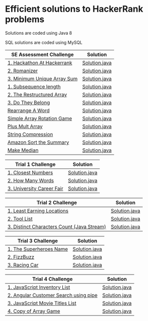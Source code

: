 # Efficient solutions to HackerRank problems

Solutions are coded using Java 8

SQL solutions are coded using MySQL

| SE Assessment Challenge  | Solution |
| ------------- | ------------- |
| [1. Hackathon At Hackerrank](https://github.com/bai35304823/hackerrank/blob/d596f6691d5d8705c5bbcdfc411968547b3e1548/hackerank_picture/SE%20assessment/hackathon%20at%20hackerrank/hackathon%20at%20hackerrank.jpg)  | [Solution.java]()  |
| [2. Romanizer](https://github.com/bai35304823/hackerrank/blob/3cb1f3e7f1fe0654847585c47a293bc15b94f672/hackerank_picture/SE%20assessment/romanizer/romanizer.jpg)  | [Solution.java]()  |
| [3. Minimum Unique Array Sum](https://github.com/bai35304823/hackerrank/blob/d596f6691d5d8705c5bbcdfc411968547b3e1548/hackerank_picture/SE%20assessment/minimum%20unique%20array%20sum/minimum%20unique%20array%20sum.jpg)  | [Solution.java]()  |
| [1. Subsequence length](https://github.com/bai35304823/hackerrank/blob/3cb1f3e7f1fe0654847585c47a293bc15b94f672/hackerank_picture/SE%20assessment/subsequence%20length/subsequence%20length.jpg)  | [Solution.java]()  |
| [2. The Restructured Array](https://github.com/bai35304823/hackerrank/blob/3cb1f3e7f1fe0654847585c47a293bc15b94f672/hackerank_picture/SE%20assessment/the%20restructured%20array/the%20restructured%20array.jpg)  | [Solution.java](https://github.com/bai35304823/hackerrank/blob/1b747fa87221f4c4d7de9aed789b73a6b74b7831/src/main/java/hackerrank/The_restructured_array.java)  |
| [3. Do They Belong](https://github.com/bai35304823/hackerrank/blob/d596f6691d5d8705c5bbcdfc411968547b3e1548/hackerank_picture/SE%20assessment/do%20they%20belong/do%20they%20belong.jpg)  | [Solution.java]()  |
| [   Rearrange A Word](https://github.com/bai35304823/hackerrank/blob/3cb1f3e7f1fe0654847585c47a293bc15b94f672/hackerank_picture/SE%20assessment/rearrange%20a%20word/rearrange%20a%20word.jpg)  | [Solution.java]()  |
| [   Simple Array Rotation Game](https://github.com/bai35304823/hackerrank/blob/0af0b49b4f80e1c84cf91f1f5940267fce69a17b/hackerank_picture/SE%20assessment/simple%20array%20rotation%20game/simple%20array%20rotation%20game.jpg)  | [Solution.java]()  |
| [   Plus Mult Array](https://github.com/bai35304823/hackerrank/blob/0af0b49b4f80e1c84cf91f1f5940267fce69a17b/hackerank_picture/SE%20assessment/Plus%20Mult%20Array/Plus%20Mult%20Array.jpg)  | [Solution.java]()  |
| [   String Compression](https://www.hackerrank.com/challenges/string-compression/problem)  | [Solution.java]()  |
| [   Amazon Sort the Summary](https://github.com/bai35304823/hackerrank/blob/d596f6691d5d8705c5bbcdfc411968547b3e1548/hackerank_picture/SE%20assessment/Amazon%20Sort%20the%20Summary/Sort%20the%20Summary.pdf)  | [Solution.java]()  |
| [   Make Median](https://github.com/bai35304823/hackerrank/blob/0af0b49b4f80e1c84cf91f1f5940267fce69a17b/hackerank_picture/SE%20assessment/Make%20Median/Make%20Median.jpg)  | [Solution.java]()  |


| Trial 1 Challenge  | Solution |
| ------------- | ------------- |
| [1. Closest Numbers](https://github.com/bai35304823/hackerrank/blob/3cb1f3e7f1fe0654847585c47a293bc15b94f672/hackerank_picture/Trial_1/1.%20Closest%20Numbers/2022-11-28_121134.png)  | [Solution.java]()  |
| [2. How Many Words](https://github.com/bai35304823/hackerrank/blob/3cb1f3e7f1fe0654847585c47a293bc15b94f672/hackerank_picture/Trial_1/2.%20How%20Many%20Words/2022-11-28_121401.png)  | [Solution.java]()  |
| [3. University Career Fair](https://github.com/bai35304823/hackerrank/blob/3cb1f3e7f1fe0654847585c47a293bc15b94f672/hackerank_picture/Trial_1/3.%20University%20Career%20Fair/2022-11-28_121551.png)  | [Solution.java]()  |


| Trial 2 Challenge  | Solution |
| ------------- | ------------- |
| [1. Least Earning Locations](https://github.com/bai35304823/hackerrank/blob/3cb1f3e7f1fe0654847585c47a293bc15b94f672/hackerank_picture/Trial_2/1.%20Least%20Earning%20Locations/2022-11-28_113904.png)  | [Solution.java]()  |
| [2. Tool List](https://github.com/bai35304823/hackerrank/blob/3cb1f3e7f1fe0654847585c47a293bc15b94f672/hackerank_picture/Trial_2/2.%20Tool%20List/2022-11-28_114213.png)  | [Solution.java]()  |
| [3. Distinct Characters Count (Java Stream)](https://github.com/bai35304823/hackerrank/blob/3cb1f3e7f1fe0654847585c47a293bc15b94f672/hackerank_picture/Trial_2/3.%20Distinct%20Characters%20Count%20(Java%20Stream)/2022-11-28_114649.png)  | [Solution.java]()  |


| Trial 3 Challenge  | Solution |
| ------------- | ------------- |
| [1. The Superheroes Name](https://github.com/bai35304823/hackerrank/blob/3cb1f3e7f1fe0654847585c47a293bc15b94f672/hackerank_picture/Trial_3/1.%20The%20Superheroes%20Name/2022-11-28_114925.png)  | [Solution.java]()  |
| [2. FizzBuzz](https://github.com/bai35304823/hackerrank/blob/3cb1f3e7f1fe0654847585c47a293bc15b94f672/hackerank_picture/Trial_3/2.%20FizzBuzz/2022-11-28_115036.png)  | [Solution.java]()  |
| [3. Racing Car](https://github.com/bai35304823/hackerrank/blob/3cb1f3e7f1fe0654847585c47a293bc15b94f672/hackerank_picture/Trial_3/3.%20Racing%20Car/2022-11-28_115315.png)  | [Solution.java]()  |

| Trial 4 Challenge  | Solution |
| ------------- | ------------- |
| [1. JavaScript Inventory List](https://github.com/bai35304823/hackerrank/blob/3cb1f3e7f1fe0654847585c47a293bc15b94f672/hackerank_picture/Trial_4/1.%20JavaScript%20Inventory%20List/2022-11-28_115720.png)  | [Solution.java]()  |
| [2. Angular Customer Search using pipe](https://github.com/bai35304823/hackerrank/blob/3cb1f3e7f1fe0654847585c47a293bc15b94f672/hackerank_picture/Trial_4/2.%20Angular%20Customer%20Search%20using%20pipe/2022-11-28_120154.png)  | [Solution.java]()  |
| [3. JavaScript Movie Titles List](https://github.com/bai35304823/hackerrank/blob/3cb1f3e7f1fe0654847585c47a293bc15b94f672/hackerank_picture/Trial_4/3.%20JavaScript%20Movie%20Titles%20List/2022-11-28_120600.png)  | [Solution.java]()  |
| [4. Copy of Array Game](https://github.com/bai35304823/hackerrank/blob/3cb1f3e7f1fe0654847585c47a293bc15b94f672/hackerank_picture/Trial_4/4.%20Copy%20of%20Array%20Game/2022-11-28_120744.png)  | [Solution.java]()  |
